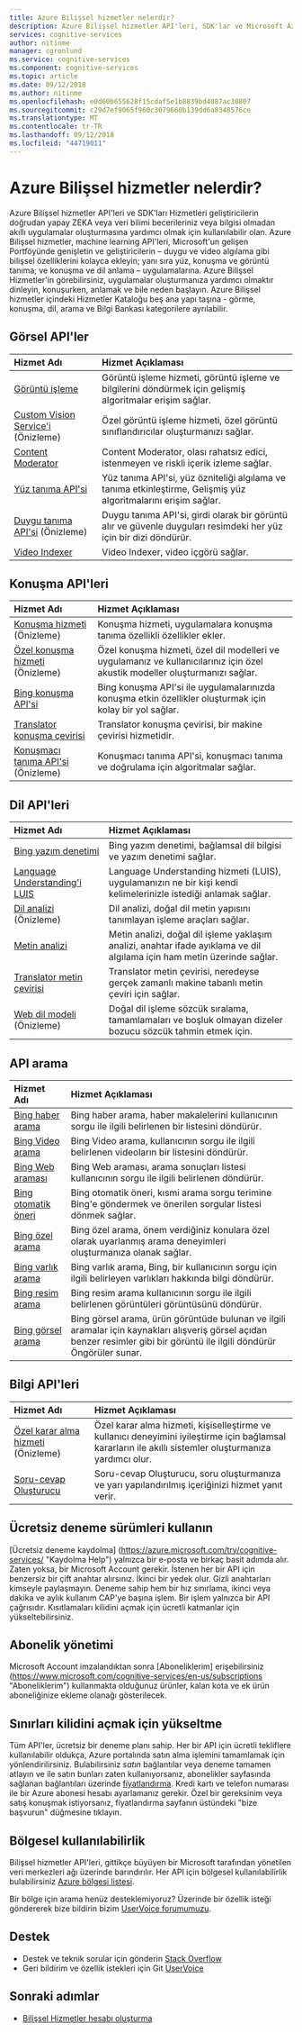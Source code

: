 ```yaml
---
title: Azure Bilişsel hizmetler nelerdir?
description: Azure Bilişsel hizmetler API'leri, SDK'lar ve Microsoft Azure ile akıllı uygulamalar oluşturmak için kullanabileceğiniz Hizmetleri ' dir.
services: cognitive-services
author: nitinme
manager: cgronlund
ms.service: cognitive-services
ms.component: cognitive-services
ms.topic: article
ms.date: 09/12/2018
ms.author: nitinme
ms.openlocfilehash: e0d60b655628f15cdaf5e1b8839bd4087ac30807
ms.sourcegitcommit: c29d7ef9065f960c3079660b139dd6a8348576ce
ms.translationtype: MT
ms.contentlocale: tr-TR
ms.lasthandoff: 09/12/2018
ms.locfileid: "44719011"
---
```

# <a name="what-are-azure-cognitive-services"></a>Azure Bilişsel hizmetler nelerdir?

Azure Bilişsel hizmetler API'leri ve SDK'ları Hizmetleri geliştiricilerin doğrudan yapay ZEKA veya veri bilimi becerileriniz veya bilgisi olmadan akıllı uygulamalar oluşturmasına yardımcı olmak için kullanılabilir olan. Azure Bilişsel hizmetler, machine learning API'leri, Microsoft'un gelişen Portföyünde genişletin ve geliştiricilerin – duygu ve video algılama gibi bilişsel özelliklerini kolayca ekleyin; yanı sıra yüz, konuşma ve görüntü tanıma; ve konuşma ve dil anlama – uygulamalarına. Azure Bilişsel Hizmetler'in görebilirsiniz, uygulamalar oluşturmanıza yardımcı olmaktır dinleyin, konuşurken, anlamak ve bile neden başlayın. Azure Bilişsel hizmetler içindeki Hizmetler Kataloğu beş ana yapı taşına - görme, konuşma, dil, arama ve Bilgi Bankası kategorilere ayrılabilir.

## <a name="vision-apis"></a>Görsel API'ler

|Hizmet Adı|Hizmet Açıklaması|
|:-----------|:------------------|
|[Görüntü işleme](https://docs.microsoft.com/azure/cognitive-services/computer-vision/ "görüntü işleme")|Görüntü işleme hizmeti, görüntü işleme ve bilgilerini döndürmek için gelişmiş algoritmalar erişim sağlar.|
|[Custom Vision Service'i](https://docs.microsoft.com/azure/cognitive-services/Custom-Vision-Service/home "Custom Vision Service'i") (Önizleme)|Özel görüntü işleme hizmeti, özel görüntü sınıflandırıcılar oluşturmanızı sağlar.|
|[Content Moderator](https://docs.microsoft.com/azure/cognitive-services/content-moderator/overview "Content Moderator")|Content Moderator, olası rahatsız edici, istenmeyen ve riskli içerik izleme sağlar.|
|[Yüz tanıma API'si](https://docs.microsoft.com/azure/cognitive-services/face/ "yüz tanıma API'si")|Yüz tanıma API'si, yüz özniteliği algılama ve tanıma etkinleştirme, Gelişmiş yüz algoritmalarını erişim sağlar.|
|[Duygu tanıma API'si](https://docs.microsoft.com/azure/cognitive-services/emotion/home "duygu tanıma API'si") (Önizleme)|Duygu tanıma API'si, girdi olarak bir görüntü alır ve güvenle duyguları resimdeki her yüz için bir dizi döndürür.|
| [Video Indexer](https://docs.microsoft.com/azure/cognitive-services/video-indexer/video-indexer-overview "Video Indexer")|Video Indexer, video içgörü sağlar.|

## <a name="speech-apis"></a>Konuşma API'leri

|Hizmet Adı|Hizmet Açıklaması|
|:-----------|:------------------|
|[Konuşma hizmeti](https://docs.microsoft.com/azure/cognitive-services/speech-service/ "konuşma hizmeti") (Önizleme)|Konuşma hizmeti, uygulamalara konuşma tanıma özellikli özellikler ekler.|
|[Özel konuşma hizmeti](https://docs.microsoft.com/azure/cognitive-services/custom-speech-service/cognitive-services-custom-speech-home "özel konuşma hizmeti") (Önizleme)|Özel konuşma hizmeti, özel dil modelleri ve uygulamanız ve kullanıcılarınız için özel akustik modeller oluşturmanızı sağlar.|
|[Bing konuşma API'si](https://docs.microsoft.com/azure/cognitive-services/speech/home "Bing konuşma API'si")|Bing konuşma API'si ile uygulamalarınızda konuşma etkin özellikler oluşturmak için kolay bir yol sağlar.|
|[Translator konuşma çevirisi](https://docs.microsoft.com/azure/cognitive-services/translator-speech/ "Translator konuşma çevirisi")|Translator konuşma çevirisi, bir makine çevirisi hizmetidir.|
|[Konuşmacı tanıma API'si](https://docs.microsoft.com/azure/cognitive-services/speaker-recognition/home "Konuşmacı tanıma API'si") (Önizleme)|Konuşmacı tanıma API'si, konuşmacı tanıma ve doğrulama için algoritmalar sağlar.|

## <a name="language-apis"></a>Dil API'leri

|Hizmet Adı|Hizmet Açıklaması|
|:-----------|:------------------|
|[Bing yazım denetimi](https://docs.microsoft.com/azure/cognitive-services/bing-spell-check/ "Bing yazım denetimi")|Bing yazım denetimi, bağlamsal dil bilgisi ve yazım denetimi sağlar.|
|[Language Understanding'i LUIS](https://docs.microsoft.com/azure/cognitive-services/luis/ "dil anlama")|Language Understanding hizmeti (LUIS), uygulamanızın ne bir kişi kendi kelimelerinizle istediği anlamak sağlar.|
|[Dil analizi](https://docs.microsoft.com/azure/cognitive-services/linguisticanalysisapi/home "dil analizi") (Önizleme)|Dil analizi, doğal dil metin yapısını tanımlayan işleme araçları sağlar.|
|[Metin analizi](https://docs.microsoft.com/azure/cognitive-services/text-analytics/ "metin analizi")|Metin analizi, doğal dil işleme yaklaşım analizi, anahtar ifade ayıklama ve dil algılama için ham metin üzerinde sağlar.|
|[Translator metin çevirisi](https://docs.microsoft.com/azure/cognitive-services/translator/ "Translator metin çevirisi")|Translator metin çevirisi, neredeyse gerçek zamanlı makine tabanlı metin çeviri için sağlar.||
|[Web dil modeli](https://docs.microsoft.com/azure/cognitive-services/web-language-model/home "Web dil modeli") (Önizleme)|Doğal dil işleme sözcük sıralama, tamamlamaları ve boşluk olmayan dizeler bozucu sözcük tahmin etmek için.|

## <a name="search-apis"></a>API arama

|Hizmet Adı|Hizmet Açıklaması|
|:-----------|:------------------|
|[Bing haber arama](https://docs.microsoft.com/azure/cognitive-services/bing-news-search/ "Bing haber arama")|Bing haber arama, haber makalelerini kullanıcının sorgu ile ilgili belirlenen bir listesini döndürür.|
|[Bing Video arama](https://docs.microsoft.com/azure/cognitive-services/Bing-Video-Search/ "Bing Video arama")|Bing Video arama, kullanıcının sorgu ile ilgili belirlenen videoların bir listesini döndürür.|
|[Bing Web araması](https://docs.microsoft.com/azure/cognitive-services/bing-web-search/ "Bing Web araması")|Bing Web araması, arama sonuçları listesi kullanıcının sorgu ile ilgili belirlenen döndürür.|
|[Bing otomatik öneri](https://docs.microsoft.com/azure/cognitive-services/Bing-Autosuggest "Bing otomatik öneri")|Bing otomatik öneri, kısmi arama sorgu terimine Bing'e göndermek ve önerilen sorgular listesi dönmek sağlar.|
|[Bing özel arama](https://docs.microsoft.com/azure/cognitive-services/bing-custom-search "Bing özel arama")|Bing özel arama, önem verdiğiniz konulara özel olarak uyarlanmış arama deneyimleri oluşturmanıza olanak sağlar.|
|[Bing varlık arama](https://docs.microsoft.com/azure/cognitive-services/bing-entities-search/ "Bing varlık arama")|Bing varlık arama, Bing, bir kullanıcının sorgu için ilgili belirleyen varlıkları hakkında bilgi döndürür.|
|[Bing resim arama](https://docs.microsoft.com/azure/cognitive-services/bing-image-search "Bing resim arama")|Bing resim arama kullanıcının sorgu ile ilgili belirlenen görüntüleri görüntüsünü döndürür.|
|[Bing görsel arama](https://docs.microsoft.com/azure/cognitive-services/bing-visual-search "Bing görsel arama")|Bing görsel arama, ürün görüntüde bulunan ve ilgili aramalar için kaynakları alışveriş görsel açıdan benzer resimler gibi bir görüntü ile ilgili döndürür Öngörüler sunar.|

## <a name="knowledge-apis"></a>Bilgi API'leri

|Hizmet Adı|Hizmet Açıklaması|
|:-----------|:------------------|
| [Özel karar alma hizmeti](https://docs.microsoft.com/azure/cognitive-services/custom-decision-service/ "özel karar alma arama") (Önizleme)|Özel karar alma hizmeti, kişiselleştirme ve kullanıcı deneyimini iyileştirme için bağlamsal kararların ile akıllı sistemler oluşturmanıza yardımcı olur.|
|[Soru-cevap Oluşturucu](https://docs.microsoft.com/azure/cognitive-services/qnamaker/index "soru-cevap Oluşturucu")|Soru-cevap Oluşturucu, soru oluşturmanıza ve yarı yapılandırılmış içeriğinizi hizmet yanıt verir.|

## <a name="use-free-trials"></a>Ücretsiz deneme sürümleri kullanın

[Ücretsiz deneme kaydolma] (https://azure.microsoft.com/try/cognitive-services/ "Kaydolma Help") yalnızca bir e-posta ve birkaç basit adımda alır. Zaten yoksa, bir Microsoft Account gerekir. İstenen her bir API için benzersiz bir çift anahtar alırsınız. İkinci bir yedek olur. Gizli anahtarları kimseyle paylaşmayın. Deneme sahip hem bir hız sınırlama, ikinci veya dakika ve aylık kullanım CAP'ye başına işlem. Bir işlem yalnızca bir API çağrısıdır. Kısıtlamaları kilidini açmak için ücretli katmanlar için yükseltebilirsiniz.

## <a name="subscription-management"></a>Abonelik yönetimi

Microsoft Account imzalandıktan sonra [Aboneliklerim] erişebilirsiniz (https://www.microsoft.com/cognitive-services/en-us/subscriptions "Aboneliklerim") kullanmakta olduğunuz ürünler, kalan kota ve ek ürün aboneliğinize ekleme olanağı gösterilecek.

## <a name="upgrade-to-unlock-limits"></a>Sınırları kilidini açmak için yükseltme

Tüm API'ler, ücretsiz bir deneme planı sahip.  Her bir API için ücretli tekliflere kullanılabilir oldukça, Azure portalında satın alma işlemini tamamlamak için yönlendirilirsiniz.  Bulabilirsiniz *satın* bağlantılar veya deneme tamamen atlayın ve ile satın bunları zaten kullanıyorsanız, abonelikler sayfasında sağlanan bağlantıları üzerinde [fiyatlandırma](https://www.microsoft.com/cognitive-services/en-us/pricing "fiyatlandırma").  Kredi kartı ve telefon numarası ile bir Azure abonesi hesabı ayarlamanız gerekir. Özel bir gereksinim veya satış konuşmak istiyorsanız, fiyatlandırma sayfanın üstündeki "bize başvurun" düğmesine tıklayın.

## <a name="regional-availability"></a>Bölgesel kullanılabilirlik

Bilişsel hizmetler API'leri, gittikçe büyüyen bir Microsoft tarafından yönetilen veri merkezleri ağı üzerinde barındırılır. Her API için bölgesel kullanılabilirlik bulabilirsiniz [Azure bölgesi listesi](https://azure.microsoft.com/regions).

Bir bölge için arama henüz desteklemiyoruz? Üzerinde bir özellik isteği göndererek bize bildirin bizim [UserVoice forumumuzu](https://cognitive.uservoice.com/).

## <a name="support"></a>Destek

* Destek ve teknik sorular için gönderin [Stack Overflow](https://stackoverflow.com/questions/tagged/microsoft-cognitive)
* Geri bildirim ve özellik istekleri için Git [UserVoice](https://cognitive.uservoice.com/)

## <a name="next-steps"></a>Sonraki adımlar

* [Bilişsel Hizmetler hesabı oluşturma](cognitive-services-apis-create-account.md)

